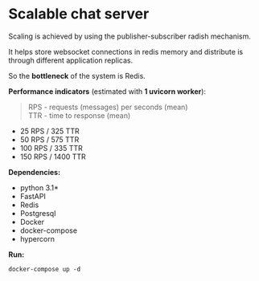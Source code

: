 # Scalable chat server

Scaling is achieved by using the publisher-subscriber radish mechanism.

It helps store websocket connections in redis memory 
and distribute is through different application replicas.

So the **bottleneck** of the system is Redis.

**Performance indicators** (estimated with **1 uvicorn worker**):
> RPS - requests (messages) per seconds (mean)  
> TTR - time to response (mean)
- 25 RPS / 325 TTR
- 50 RPS / 575 TTR
- 100 RPS / 335 TTR
- 150 RPS / 1400 TTR

**Dependencies:**
- python 3.1*
- FastAPI
- Redis
- Postgresql
- Docker
- docker-compose
- hypercorn

**Run:** 
```shell
docker-compose up -d
```